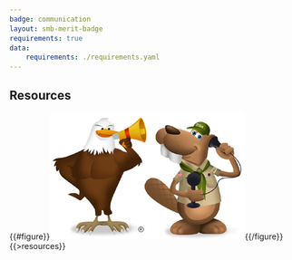 ```yaml
---
badge: communication
layout: smb-merit-badge
requirements: true
data:
    requirements: ./requirements.yaml
---
```


## Resources

{{#figure}}<img src="communication-bucky.jpg" class="W(100%)" />{{/figure}}
{{>resources}}
